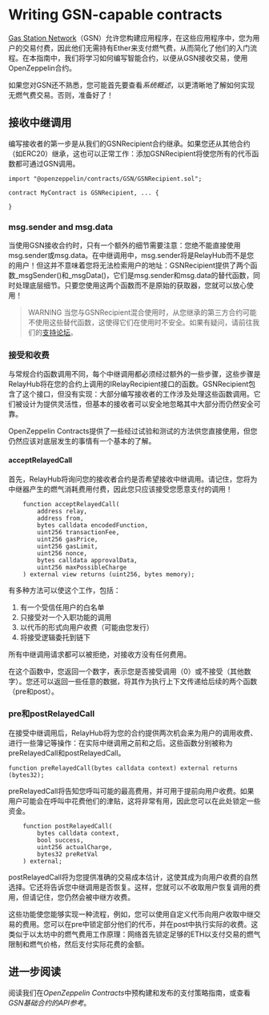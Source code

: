 # Writing GSN-capable contracts
[Gas Station Network](https://gsn.openzeppelin.com/)（GSN）允许您构建应用程序，在这些应用程序中，您为用户的交易付费，因此他们无需持有Ether来支付燃气费，从而简化了他们的入门流程。在本指南中，我们将学习如何编写智能合约，以便从GSN接收交易，使用OpenZeppelin合约。

如果您对GSN还不熟悉，您可能首先要查看*系统概述*，以更清晰地了解如何实现无燃气费交易。否则，准备好了！

## 接收中继调用
编写接收者的第一步是从我们的GSNRecipient合约继承。如果您还从其他合约（如ERC20）继承，这也可以正常工作：添加GSNRecipient将使您所有的代币函数都可通过GSN调用。
```
import "@openzeppelin/contracts/GSN/GSNRecipient.sol";

contract MyContract is GSNRecipient, ... {

}
```

### msg.sender and msg.data
当使用GSN接收合约时，只有一个额外的细节需要注意：您绝不能直接使用msg.sender或msg.data。在中继调用中，msg.sender将是RelayHub而不是您的用户！但这并不意味着您将无法检索用户的地址：GSNRecipient提供了两个函数_msgSender()和_msgData()，它们是msg.sender和msg.data的替代函数，同时处理底层细节。只要您使用这两个函数而不是原始的获取器，您就可以放心使用！

> WARNING
当您与GSNRecipient混合使用时，从您继承的第三方合约可能不使用这些替代函数，这使得它们在使用时不安全。如果有疑问，请前往我们的[支持论坛](https://forum.openzeppelin.com/c/support)。

### 接受和收费
与常规合约函数调用不同，每个中继调用都必须经过额外的一些步骤，这些步骤是RelayHub将在您的合约上调用的IRelayRecipient接口的函数。GSNRecipient包含了这个接口，但没有实现：大部分编写接收者的工作涉及处理这些函数调用。它们被设计为提供灵活性，但基本的接收者可以安全地忽略其中大部分而仍然安全可靠。

OpenZeppelin Contracts提供了一些经过试验和测试的方法供您直接使用，但您仍然应该对底层发生的事情有一个基本的了解。

#### acceptRelayedCall
首先，RelayHub将询问您的接收者合约是否希望接收中继调用。请记住，您将为中继器产生的燃气消耗费用付费，因此您只应该接受您愿意支付的调用！
```
    function acceptRelayedCall(
        address relay,
        address from,
        bytes calldata encodedFunction,
        uint256 transactionFee,
        uint256 gasPrice,
        uint256 gasLimit,
        uint256 nonce,
        bytes calldata approvalData,
        uint256 maxPossibleCharge
    ) external view returns (uint256, bytes memory);
```

有多种方法可以使这个工作，包括：

1. 有一个受信任用户的白名单
2. 只接受对一个入职功能的调用
3. 以代币的形式向用户收费（可能由您发行）
4. 将接受逻辑委托到链下

所有中继调用请求都可以被拒绝，对接收方没有任何费用。

在这个函数中，您返回一个数字，表示您是否接受调用（0）或不接受（其他数字）。您还可以返回一些任意的数据，将其作为执行上下文传递给后续的两个函数（pre和post）。

### pre和postRelayedCall
在接受中继调用后，RelayHub将为您的合约提供两次机会来为用户的调用收费、进行一些簿记等操作：在实际中继调用之前和之后。这些函数分别被称为preRelayedCall和postRelayedCall。
```
function preRelayedCall(bytes calldata context) external returns (bytes32);
```

preRelayedCall将告知您呼叫可能的最高费用，并可用于提前向用户收费。如果用户可能会在呼叫中花费他们的津贴，这将非常有用，因此您可以在此处锁定一些资金。
```
    function postRelayedCall(
        bytes calldata context,
        bool success,
        uint256 actualCharge,
        bytes32 preRetVal
    ) external;
```

postRelayedCall将为您提供准确的交易成本估计，这使其成为向用户收费的自然选择。它还将告诉您中继调用是否恢复。这样，您就可以不收取用户恢复调用的费用，但请记住，您仍然会被中继方收费。

这些功能使您能够实现一种流程，例如，您可以使用自定义代币向用户收取中继交易的费用。您可以在pre中锁定部分他们的代币，并在post中执行实际的收费。这类似于以太坊中的燃气费用工作原理：网络首先锁定足够的ETH以支付交易的燃气限制和燃气价格，然后支付实际花费的金额。

## 进一步阅读
阅读我们在*OpenZeppelin Contracts*中预构建和发布的支付策略指南，或查看*GSN基础合约的API参考*。